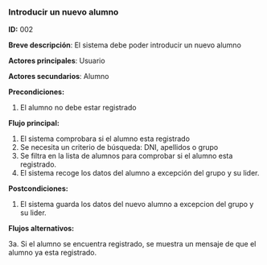 ### **Introducir un nuevo alumno**

**ID:** 002

**Breve descripción**: El sistema debe poder introducir un nuevo alumno

**Actores principales**: Usuario

**Actores secundarios**: Alumno

**Precondiciones:**

 1. El alumno no debe estar registrado

 **Flujo principal:**

  1. El sistema comprobara si el alumno esta registrado
  2. Se necesita un criterio de búsqueda: DNI, apellidos o grupo
  3. Se filtra en la lista de alumnos para comprobar si el alumno esta registrado.
  4. El sistema recoge los datos del alumno a excepción del grupo y su lider.

 **Postcondiciones:**

  1. El sistema guarda los datos del nuevo alumno a excepcion del grupo y su lider.

 **Flujos alternativos:**
 
  3a. Si el alumno se encuentra registrado, se muestra un mensaje de que el alumno ya esta registrado.
